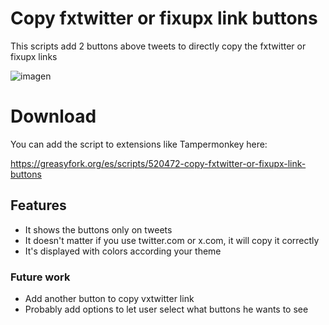 # Copy fxtwitter or fixupx link buttons
This scripts add 2 buttons above tweets to directly copy the fxtwitter or fixupx links

![imagen](https://github.com/user-attachments/assets/7c787887-113c-4ba1-8dce-ffd18dfa0317)

# Download
You can add the script to extensions like Tampermonkey here:

https://greasyfork.org/es/scripts/520472-copy-fxtwitter-or-fixupx-link-buttons

## Features
- It shows the buttons only on tweets
- It doesn't matter if you use twitter.com or x.com, it will copy it correctly
- It's displayed with colors according your theme

### Future work
- Add another button to copy vxtwitter link
- Probably add options to let user select what buttons he wants to see
